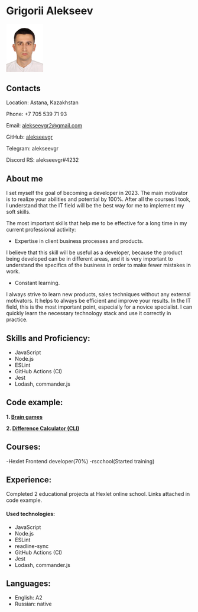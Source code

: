 # Grigorii Alekseev
<img src="alekseev.jpg" width="100">


## Contacts

Location: Astana, Kazakhstan

Phone: +7 705 539 71 93

Email: alekseevgr2@gmail.com

GitHub: [alekseevgr]( https://github.com/alekseevgr )

Telegram: alekseevgr

Discord RS: alekseevgr#4232


## About me

I set myself the goal of becoming a developer in 2023. The main motivator is to realize your abilities and potential by 100%. After all the courses I took, I understand that the IT field will be the best way for me to implement my soft skills.

The most important skills that help me to be effective for a long time in my current professional activity:
- Expertise in client business processes and products.

I believe that this skill will be useful as a developer, because the product being developed can be in different areas, and it is very important to understand the specifics of the business in order to make fewer mistakes in work.

- Constant learning. 

I always strive to learn new products, sales techniques without any external motivators. It helps to always be efficient and improve your results.
In the IT field, this is the most important point, especially for a novice specialist. I can quickly learn the necessary technology stack and use it correctly in practice.



## Skills and Proficiency:
* JavaScript
* Node.js
* ESLint
* GitHub Actions (CI)
* Jest
* Lodash, commander.js

 

## Code example:

**1. [Brain games]( https://github.com/alekseevgr/frontend-project-lvl1 )**

**2. [Difference Calculator (CLI)]( https://github.com/alekseevgr/frontend-project-46 )**


## Courses:
-Hexlet Frontend developer(70%)
-rscchool(Started training)

## Experience:
Completed 2 educational projects at Hexlet online school. Links attached in code example.

#### Used technologies:
- JavaScript
- Node.js
- ESLint
- readline-sync
- GitHub Actions (CI)
- Jest
- Lodash, commander.js

## Languages:
- English: А2 
- Russian: native
